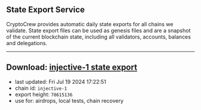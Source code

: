 ## State Export Service
CryptoCrew provides automatic daily state exports for all chains we validate. State export files can be used as genesis files and are a snapshot of the current blockchain state, including all validators, accounts, balances and delegations.

---
**Download: [injective-1 state export](https://dl-eu2.ccvalidators.com/SERVICE/injective/injective-1_export_78615136.json)**
---

- last updated: Fri Jul 19 2024 17:22:51
- chain id: `injective-1`
- export height: `78615136`
- use for: airdrops, local tests, chain recovery
